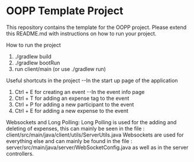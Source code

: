 # OOPP Template Project

This repository contains the template for the OOPP project. Please extend this README.md with instructions on how to run your project.

How to run the project
1) ./gradlew build
2) ./gradlew bootRun
3) run client/main (or use ./gradlew run)

Useful shortcuts in the project
--In the start up page of the application
1) Ctrl + E for creating an event
   --In the event info page
2) Ctrl + T for adding an expense tag to the event
3) Ctrl + P for adding a new participant to the event
4) Ctrl + E for adding a new expense to the event

Websockets and Long Polling:
Long Polling is used for the adding and deleting of expenses, this can mainly be seen in the file : client/src/main/java/client/utils/ServerUtils.java
Websockets are used for everything else and can mainly be found in the file : server/src/main/java/server/WebSocketConfig.java as well as in the server controllers.
